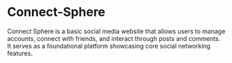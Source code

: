 # Connect-Sphere
Connect Sphere is a basic social media website that allows users to manage accounts, connect with friends, and interact through posts and comments. It serves as a foundational platform showcasing core social networking features.
